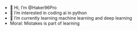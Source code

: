 - 👋 Hi, I’m @Haker96Pro
- 👀 I’m interested in coding ai in python
- 🌱 I’m currently learning machine learning and deep learning
- Moral: Mistakes is part of learning
